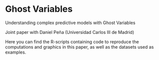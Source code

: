 # Ghost Variables
Understanding complex predictive models with Ghost Variables

Joint paper with Daniel Peña (Universidad Carlos III de Madrid)

Here you can find the R-scripts containing code to reproduce the computations and graphics in this paper, as well as the datasets used as examples.
